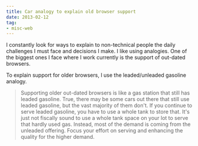 ```yaml
---
title: Car analogy to explain old browser support
date: 2013-02-12
tag:
- misc-web
---
```

I constantly look for ways to explain to non-technical people the daily challenges I must face and decisions I make.  I like using analogies.  One of the biggest ones I face where I work currently is the support of out-dated browsers. 

<!--more-->

To explain support for older browsers, I use the leaded/unleaded gasoline analogy.

> Supporting older out-dated browsers is like a gas station that still has leaded gasoline.  True, there may be some cars out there that still use leaded gasoline, but the vast majority of them don't.  If you continue to serve leaded gasoline, you have to use a whole tank to store that.  It's just not fiscally sound to use a whole tank space on your lot to serve that hardly used gas.  Instead, most of the demand is coming from the unleaded offering.  Focus your effort on serving and enhancing the quality for the higher demand.
